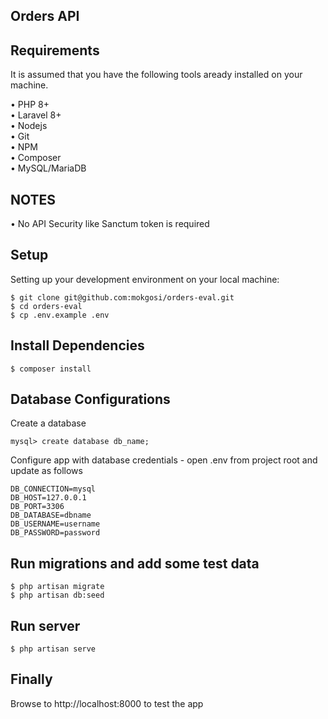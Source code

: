 ## Orders API


## Requirements

It is assumed that you have the following tools aready installed on your machine.

•	PHP 8+<br>
•	Laravel 8+<br>
•	Nodejs<br>
•	Git<br>
•	NPM<br>
•	Composer<br>
•	MySQL/MariaDB<br>


## NOTES

•	No API Security like Sanctum token is required<br>


## Setup 

Setting up your development environment on your local machine: 

```
$ git clone git@github.com:mokgosi/orders-eval.git
$ cd orders-eval
$ cp .env.example .env

```

## Install Dependencies

```
$ composer install

```

## Database Configurations

Create a database

```
mysql> create database db_name;

```

Configure app with database credentials - open .env from project root and update as follows

```
DB_CONNECTION=mysql
DB_HOST=127.0.0.1
DB_PORT=3306
DB_DATABASE=dbname
DB_USERNAME=username
DB_PASSWORD=password

```

## Run migrations and add some test data

```
$ php artisan migrate
$ php artisan db:seed

```

## Run server

```
$ php artisan serve

```

## Finally

Browse to http://localhost:8000  to test the app


